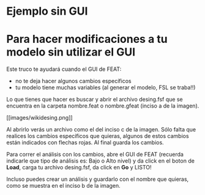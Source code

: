 Ejemplo sin GUI 
===============

# Para hacer modificaciones a tu modelo sin utilizar el GUI

Este truco te ayudará cuando el GUI de FEAT:

* no te deja hacer algunos cambios específicos
* tu modelo tiene muchas variables (al generar el modelo, FSL se traba!!)

Lo que tienes que hacer es buscar y abrir el archivo desing.fsf que se encuentra en la carpeta nombre.feat o nombre.gfeat (inciso a de la imagen). 

[[images/wikidesing.png]] 

Al abrirlo verás un archivo como el del inciso c de la imagen. Sólo falta que realices los cambios específicos que quieras, algunos de estos cambios están indicados con flechas rojas. Al final guarda los cambios. 

Para correr el análisis con los cambios, abre el GUI de FEAT (recuerda indicarle que tipo de análisis es: Bajo o Alto nivel) y da click en el boton de __Load__, carga tu archivo desing.fsf, da click en __Go__ y LISTO!

Incluso puedes crear un análisis y guardarlo con el nombre que quieras, como se muestra en el inciso b de la imagen.  

